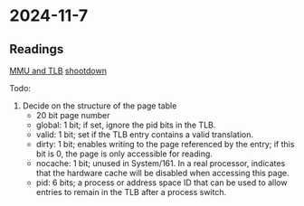 # 2024-11-7

## Readings 
[MMU and TLB](http://www.os161.org/documentation/sys161-2.0.2/mips.html)
[shootdown](https://people.ece.ubc.ca/~os161/download/tlb-shootdown.txt)

Todo:

1. Decide on the structure of the page table
    - 20 bit page number
    - global: 1 bit; if set, ignore the pid bits in the TLB.
    - valid: 1 bit; set if the TLB entry contains a valid translation.
    - dirty: 1 bit; enables writing to the page referenced by the entry; if this bit is 0, the page is only accessible for reading.
    - nocache: 1 bit; unused in System/161. In a real processor, indicates that the hardware cache will be disabled when accessing this page.
    - pid: 6 bits; a process or address space ID that can be used to allow entries to remain in the TLB after a process switch.

